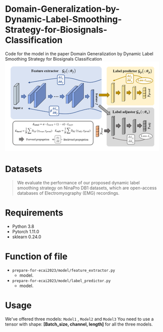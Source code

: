 # Domain-Generalization-by-Dynamic-Label-Smoothing-Strategy-for-Biosignals-Classification
Code for the model in the paper Domain Generalization by Dynamic Label Smoothing Strategy for Biosignals Classification
![overall structure](figure/framework.png)

# Datasets

>We evaluate the performance of our proposed dynamic label smoothing strategy on NinaPro DB1 datasets, which are open-access databases of Electromyography (EMG) recordings.

# Requirements

* Python 3.8
* Pytorch 1.11.0
* sklearn 0.24.0

# Function of file

* `prepare-for-ecai2023/model/feature_extractor.py`
  * model.
* `prepare-for-ecai2023/model/label_predictor.py`
  * model.

# Usage
We've offered three models:  `Model1` , `Model2` and `Model3`
You need to use a tensor with shape: **[Batch_size, channel, length]** for all the three models.
